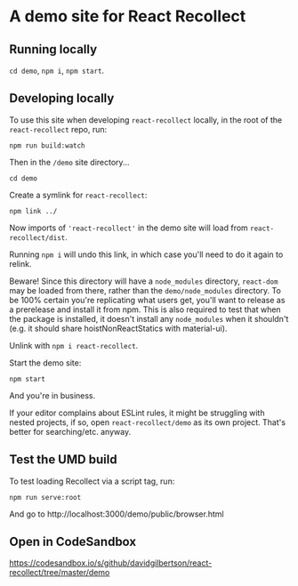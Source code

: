 # A demo site for React Recollect

## Running locally

`cd demo`, `npm i`, `npm start`.

## Developing locally

To use this site when developing `react-recollect` locally, in the root of the
`react-recollect` repo, run:

```
npm run build:watch
```

Then in the `/demo` site directory...

```
cd demo
```

Create a symlink for `react-recollect`:

```
npm link ../
```

Now imports of `'react-recollect'` in the demo site will load from
`react-recollect/dist`.

Running `npm i` will undo this link, in which case you'll need to do it again to
relink.

Beware! Since this directory will have a `node_modules` directory, `react-dom`
may be loaded from there, rather than the `demo/node_modules` directory. To be
100% certain you're replicating what users get, you'll want to release as a
prerelease and install it from npm. This is also required to test that when the
package is installed, it doesn't install any `node_modules` when it shouldn't
(e.g. it should share hoistNonReactStatics with material-ui).

Unlink with `npm i react-recollect`.

Start the demo site:

```
npm start
```

And you're in business.

If your editor complains about ESLint rules, it might be struggling with nested
projects, if so, open `react-recollect/demo` as its own project. That's better
for searching/etc. anyway.

## Test the UMD build

To test loading Recollect via a script tag, run:

```
npm run serve:root
```

And go to http://localhost:3000/demo/public/browser.html

## Open in CodeSandbox

https://codesandbox.io/s/github/davidgilbertson/react-recollect/tree/master/demo
